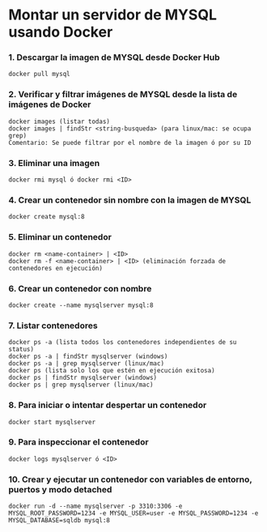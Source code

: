 # Montar un servidor de MYSQL usando Docker

### 1. Descargar la imagen de MYSQL desde Docker Hub

```
docker pull mysql
```

### 2. Verificar y filtrar imágenes de MYSQL desde la lista de imágenes de Docker

```
docker images (listar todas)
docker images | findStr <string-busqueda> (para linux/mac: se ocupa grep)
Comentario: Se puede filtrar por el nombre de la imagen ó por su ID
```

### 3. Eliminar una imagen

```
docker rmi mysql ó docker rmi <ID>
```

### 4. Crear un contenedor sin nombre con la imagen de MYSQL

```
docker create mysql:8
```

### 5. Eliminar un contenedor

```
docker rm <name-container> | <ID>
docker rm -f <name-container> | <ID> (eliminación forzada de contenedores en ejecución)
```

### 6. Crear un contenedor con nombre

```
docker create --name mysqlserver mysql:8
```

### 7. Listar contenedores

```
docker ps -a (lista todos los contenedores independientes de su status)
docker ps -a | findStr mysqlserver (windows)
docker ps -a | grep mysqlserver (linux/mac)
docker ps (lista solo los que estén en ejecución exitosa)
docker ps | findStr mysqlserver (windows)
docker ps | grep mysqlserver (linux/mac)
```

### 8. Para iniciar o intentar despertar un contenedor 

```
docker start mysqlserver
```

### 9. Para inspeccionar el contenedor 

```
docker logs mysqlserver ó <ID>
```

### 10. Crear y ejecutar un contenedor con variables de entorno, puertos y modo detached 

```
docker run -d --name mysqlserver -p 3310:3306 -e MYSQL_ROOT_PASSWORD=1234 -e MYSQL_USER=user -e MYSQL_PASSWORD=1234 -e MYSQL_DATABASE=sqldb mysql:8
```